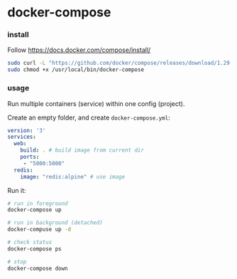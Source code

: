 # docker-compose

### install

Follow https://docs.docker.com/compose/install/

```bash
sudo curl -L "https://github.com/docker/compose/releases/download/1.29.2/docker-compose-$(uname -s)-$(uname -m)" -o /usr/local/bin/docker-compose
sudo chmod +x /usr/local/bin/docker-compose
```


### usage

Run multiple containers (service) within one config (project).

Create an empty folder, and create  `docker-compose.yml`:

```yaml
version: '3'
services:
  web:
    build: . # build image from current dir
    ports:
     - "5000:5000"
  redis:
    image: "redis:alpine" # use image
```

Run it:

```bash
# run in foreground
docker-compose up

# run in background (detached)
docker-compuse up -d

# check status
docker-compose ps

# stop
docker-compose down
```

